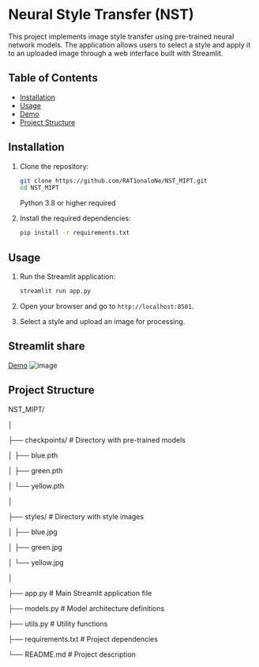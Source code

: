 # Neural Style Transfer (NST)

This project implements image style transfer using pre-trained neural network models. The application allows users to select a style and apply it to an uploaded image through a web interface built with Streamlit.

## Table of Contents

- [Installation](#installation)
- [Usage](#usage)
- [Demo](#streamlit-share)
- [Project Structure](#project-structure)

## Installation

1. Clone the repository:
    ```bash
    git clone https://github.com/RAT1onaloNe/NST_MIPT.git
    cd NST_MIPT
    ```
    Python 3.8 or higher required

3. Install the required dependencies:
    ```bash
    pip install -r requirements.txt
    ```

## Usage

1. Run the Streamlit application:
    ```bash
    streamlit run app.py
    ```

2. Open your browser and go to `http://localhost:8501`.

3. Select a style and upload an image for processing.

## Streamlit share

[Demo](https://nstmipt-nsd9rqtkqtmaknavnb9ymq.streamlit.app/)
![image](https://github.com/user-attachments/assets/8230367a-3690-4612-bddb-b0bbf5806851)

## Project Structure

NST_MIPT/

│

├── checkpoints/ # Directory with pre-trained models

│ ├── blue.pth

│ ├── green.pth

│ └── yellow.pth

│

├── styles/ # Directory with style images

│ ├── blue.jpg

│ ├── green.jpg

│ └── yellow.jpg

│

├── app.py # Main Streamlit application file

├── models.py # Model architecture definitions

├── utils.py # Utility functions

├── requirements.txt # Project dependencies

└── README.md # Project description
